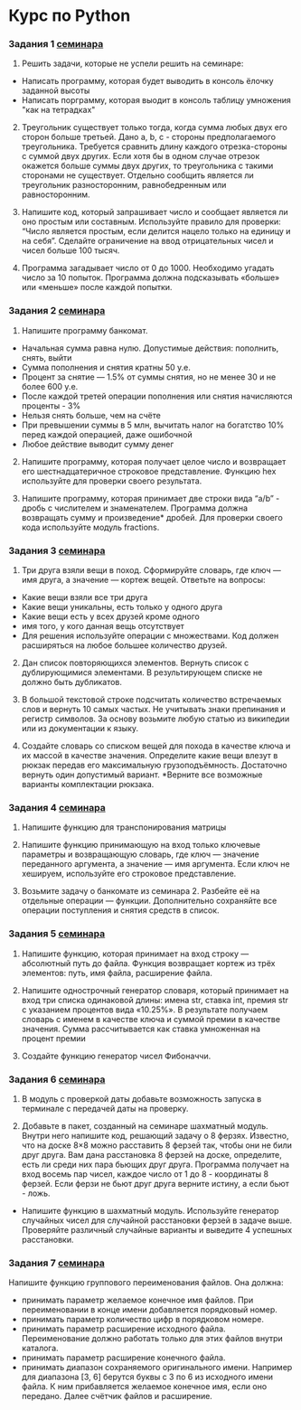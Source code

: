 # Курс по Python

### Задания 1 [семинара](https://github.com/kremlik144/Python_Seminars/tree/main/diving_into_python/Seminar_1)
1. Решить задачи, которые не успели решить на семинаре:
- Написать программу, которая будет выводить в консоль ёлочку заданной высоты
- Написать порграмму, которая выодит в консоль таблицу умножения "как на тетрадках"

2. Треугольник существует только тогда, когда сумма любых двух его сторон больше третьей. Дано a, b, c - стороны предполагаемого треугольника. Требуется сравнить длину каждого отрезка-стороны с суммой двух других. Если хотя бы в одном случае отрезок окажется больше суммы двух других, то треугольника с такими сторонами не существует. Отдельно сообщить является ли треугольник разносторонним, равнобедренным или равносторонним.

3. Напишите код, который запрашивает число и сообщает является ли оно простым или составным. Используйте правило для проверки: “Число является простым, если делится нацело только на единицу и на себя”. Сделайте ограничение на ввод отрицательных чисел и чисел больше 100 тысяч.

4. Программа загадывает число от 0 до 1000. Необходимо угадать число за 10 попыток. Программа должна подсказывать «больше» или «меньше» после каждой попытки.



### Задания 2 [семинара](https://github.com/kremlik144/Python_Seminars/tree/main/diving_into_python/Seminar_2)
1. Напишите программу банкомат.
- Начальная сумма равна нулю. Допустимые действия: пополнить, снять, выйти
- Сумма пополнения и снятия кратны 50 у.е.
- Процент за снятие — 1.5% от суммы снятия, но не менее 30 и не более 600 у.е.
- После каждой третей операции пополнения или снятия начисляются проценты - 3%
- Нельзя снять больше, чем на счёте
- При превышении суммы в 5 млн, вычитать налог на богатство 10% перед каждой операцией, даже ошибочной
- Любое действие выводит сумму денег

2. Напишите программу, которая получает целое число и возвращает его шестнадцатеричное строковое представление. Функцию hex используйтe для проверки своего результата.

3. Напишите программу, которая принимает две строки вида “a/b” - дробь с числителем и знаменателем. Программа должна возвращать сумму и произведение* дробей. Для проверки своего кода используйте модуль fractions.



### Задания 3 [семинара](https://github.com/kremlik144/Python_Seminars/tree/main/diving_into_python/Seminar_3)
1. Три друга взяли вещи в поход. Сформируйте словарь, где ключ — имя друга, а значение — кортеж вещей. Ответьте на вопросы:
- Какие вещи взяли все три друга
- Какие вещи уникальны, есть только у одного друга
- Какие вещи есть у всех друзей кроме одного
- имя того, у кого данная вещь отсутствует
- Для решения используйте операции с множествами. Код должен расширяться на любое большее количество друзей.

2. Дан список повторяющихся элементов. Вернуть список с дублирующимися элементами. В результирующем списке не должно быть дубликатов.

3. В большой текстовой строке подсчитать количество встречаемых слов и вернуть 10 самых частых. Не учитывать знаки препинания и регистр символов. За основу возьмите любую статью из википедии или из документации к языку.

4. Создайте словарь со списком вещей для похода в качестве ключа и их массой в качестве значения. Определите какие вещи влезут в рюкзак передав его максимальную грузоподъёмность. Достаточно вернуть один допустимый вариант. *Верните все возможные варианты комплектации рюкзака.



### Задания 4 [семинара](https://github.com/kremlik144/Python_Seminars/tree/main/diving_into_python/Seminar_4)
1. Напишите функцию для транспонирования матрицы

2. Напишите функцию принимающую на вход только ключевые параметры и возвращающую словарь,
где ключ — значение переданного аргумента, а значение — имя аргумента. Если ключ не хешируем,
используйте его строковое представление.

3. Возьмите задачу о банкомате из семинара 2. Разбейте её на отдельные операции — функции. 
Дополнительно сохраняйте все операции поступления и снятия средств в список.



### Задания 5 [семинара](https://github.com/kremlik144/Python_Seminars/tree/main/diving_into_python/Seminar_5)
1. Напишите функцию, которая принимает на вход строку — абсолютный путь до файла. Функция возвращает кортеж из 
трёх элементов: путь, имя файла, расширение файла.

2. Напишите однострочный генератор словаря, который принимает на вход три списка одинаковой длины: 
имена str, ставка int, премия str с указанием процентов вида «10.25%». В результате получаем словарь с 
именем в качестве ключа и суммой премии в качестве значения. Сумма рассчитывается как ставка умноженная 
на процент премии

3. Создайте функцию генератор чисел Фибоначчи.



### Задания 6 [семинара](https://github.com/kremlik144/Python_Seminars/tree/main/diving_into_python/Seminar_6)
1. В модуль с проверкой даты добавьте возможность запуска в терминале с передачей даты на проверку.

2. Добавьте в пакет, созданный на семинаре шахматный модуль. Внутри него напишите код, решающий задачу о 8 ферзях.
Известно, что на доске 8×8 можно расставить 8 ферзей так, чтобы они не били друг друга. Вам дана расстановка 8 ферзей на 
доске, определите, есть ли среди них пара бьющих друг друга. Программа получает на вход восемь пар чисел, каждое число от
1 до 8 - координаты 8 ферзей. Если ферзи не бьют друг друга верните истину, а если бьют - ложь.

* Напишите функцию в шахматный модуль. Используйте генератор случайных чисел для случайной расстановки ферзей в задаче выше.
Проверяйте различный случайные варианты и выведите 4 успешных расстановки.



### Задания 7 [семинара](https://github.com/kremlik144/Python_Seminars/tree/main/diving_into_python/Seminar_7)
Напишите функцию группового переименования файлов. Она должна:
- принимать параметр желаемое конечное имя файлов. При переименовании в конце имени добавляется порядковый номер.
- принимать параметр количество цифр в порядковом номере.
- принимать параметр расширение исходного файла. Переименование должно работать только для этих файлов внутри каталога.
- принимать параметр расширение конечного файла.
- принимать диапазон сохраняемого оригинального имени. Например для диапазона [3, 6] берутся буквы с 3 по 6 из исходного имени файла. К ним прибавляется желаемое конечное имя, если оно передано. Далее счётчик файлов и расширение.